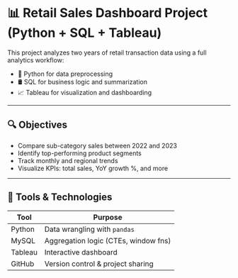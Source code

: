 # 📊 Retail Sales Dashboard Project (Python + SQL + Tableau)

This project analyzes two years of retail transaction data using a full analytics workflow:

- 🐍 Python for data preprocessing
- 🛢️ SQL for business logic and summarization
- 📈 Tableau for visualization and dashboarding

---

## 🔍 Objectives

- Compare sub-category sales between 2022 and 2023
- Identify top-performing product segments
- Track monthly and regional trends
- Visualize KPIs: total sales, YoY growth %, and more

---

## 🧰 Tools & Technologies

| Tool      | Purpose                             |
|-----------|-------------------------------------|
| Python    | Data wrangling with `pandas`        |
| MySQL     | Aggregation logic (CTEs, window fns)|
| Tableau   | Interactive dashboard               |
| GitHub    | Version control & project sharing   |

